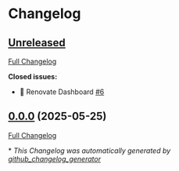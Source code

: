 # Changelog

## [Unreleased](https://github.com/plopoyop/renovate-testing/tree/HEAD)

[Full Changelog](https://github.com/plopoyop/renovate-testing/compare/0.0.0...HEAD)

**Closed issues:**

- :robot: Renovate Dashboard [\#6](https://github.com/plopoyop/renovate-testing/issues/6)

## [0.0.0](https://github.com/plopoyop/renovate-testing/tree/0.0.0) (2025-05-25)

[Full Changelog](https://github.com/plopoyop/renovate-testing/compare/e841672cee6852c129d4d79271736212f76157bf...0.0.0)



\* *This Changelog was automatically generated by [github_changelog_generator](https://github.com/github-changelog-generator/github-changelog-generator)*
